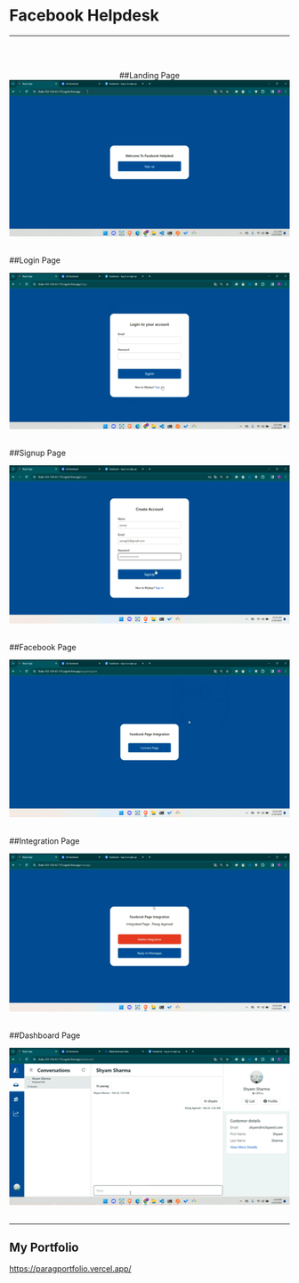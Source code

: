   <!-- Dependency Status -->
<h1>Facebook Helpdesk</h1>
<hr /></br/><br/>
  

<p align="center">
##Landing Page
  <a>
    <img src="screenshots/1.png"
         alt="screenshot">
  </a>
  </br/><br/>

##Login Page

  <a>
    <img src="screenshots/2.png"
         alt="screenshot">
  </a>
</br/><br/>


##Signup Page

<a>
    <img src="screenshots/3.png"
         alt="screenshot">
  </a>
</br/><br/>


##Facebook Page

<a>
    <img src="screenshots/4.png"
         alt="screenshot">
  </a>  
</br/><br/>


##Integration Page

<a>
    <img src="screenshots/5.png"
         alt="screenshot">
  </a>
</br/><br/>

##Dashboard Page

<a>
    <img src="screenshots/6.png"
         alt="screenshot">
  </a>
</br/><br/>

  
</p>

<hr />

## My Portfolio
<a href="https://paragportfolio.vercel.app/">
    https://paragportfolio.vercel.app/
  </a>

